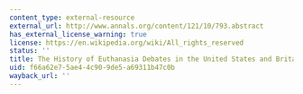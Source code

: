 ```yaml
---
content_type: external-resource
external_url: http://www.annals.org/content/121/10/793.abstract
has_external_license_warning: true
license: https://en.wikipedia.org/wiki/All_rights_reserved
status: ''
title: The History of Euthanasia Debates in the United States and Britain
uid: f66a62e7-5ae4-4c90-9de5-a69311b47c0b
wayback_url: ''
---
```

